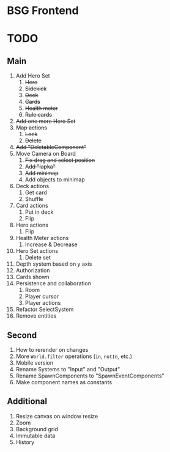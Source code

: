 # BSG Frontend

# TODO

## Main

1. Add Hero Set
   1. ~~Hero~~
   2. ~~Sidekick~~
   3. ~~Deck~~
   4. ~~Cards~~
   5. ~~Health meter~~
   6. ~~Rule cards~~
2. ~~Add one more Hero Set~~
3. ~~Map actions~~
   1. ~~Lock~~
   2. ~~Delete~~
4. ~~Add "DeletableComponent"~~
5. Move Camera on Board
   1. ~~Fix drag and select position~~
   2. ~~Add "lapka"~~
   3. ~~Add minimap~~
   4. Add objects to minimap
6. Deck actions
   1. Get card
   2. Shuffle
7. Card actions
   1. Put in deck
   2. Flip
8. Hero actions
   1. Flip
9. Health Meter actions
   1. Increase & Decrease
10. Hero Set actions
    1. Delete set
11. Depth system based on y axis
12. Authorization
13. Cards shown
14. Persistence and collaboration
    1. Room
    2. Player cursor
    3. Player actions
15. Refactor SelectSystem
16. Remove entities

## Second

1. How to rerender on changes
2. More `World.filter` operations (`in`, `notIn`, etc.)
3. Mobile version
4. Rename Systems to "Input" and "Output"
5. Rename SpawnComponents to "SpawnEventComponents"
6. Make component names as constants

## Additional

1. Resize canvas on window resize
2. Zoom
3. Background grid
4. Immutable data
5. History
